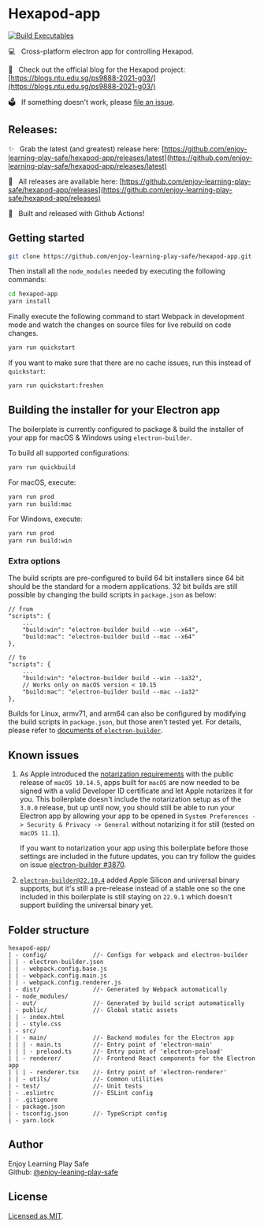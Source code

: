 # Hexapod-app

[![Build Executables](https://github.com/enjoy-learning-play-safe/hexapod-app/actions/workflows/build.yml/badge.svg)](https://github.com/enjoy-learning-play-safe/hexapod-app/actions/workflows/build.yml)

💻 &nbsp; Cross-platform electron app for controlling Hexapod.

💬 &nbsp; Check out the official blog for the Hexapod project: [https://blogs.ntu.edu.sg/ps9888-2021-g03/](https://blogs.ntu.edu.sg/ps9888-2021-g03/)

🗳 &nbsp; If something doesn't work, please [file an issue](https://github.com/enjoy-learning-play-safe/hexapod-app/issues/new).

## Releases:

✨ &nbsp; Grab the latest (and greatest) release here: [https://github.com/enjoy-learning-play-safe/hexapod-app/releases/latest](https://github.com/enjoy-learning-play-safe/hexapod-app/releases/latest)

💽 &nbsp; All releases are available here: [https://github.com/enjoy-learning-play-safe/hexapod-app/releases](https://github.com/enjoy-learning-play-safe/hexapod-app/releases)

🚀 &nbsp; Built and released with Github Actions!

## Getting started

```sh
git clone https://github.com/enjoy-learning-play-safe/hexapod-app.git
```

Then install all the `node_modules` needed by executing the following commands:

```sh
cd hexapod-app
yarn install
```

Finally execute the following command to start Webpack in development mode and
watch the changes on source files for live rebuild on code changes.

```sh
yarn run quickstart
```

If you want to make sure that there are no cache issues, run this instead of `quickstart`:

```sh
yarn run quickstart:freshen
```

## Building the installer for your Electron app

The boilerplate is currently configured to package & build the installer of
your app for macOS & Windows using `electron-builder`.

To build all supported configurations:

```sh
yarn run quickbuild
```

For macOS, execute:

```sh
yarn run prod
yarn run build:mac
```

For Windows, execute:

```sh
yarn run prod
yarn run build:win
```

### Extra options

The build scripts are pre-configured to build 64 bit installers since 64 bit
should be the standard for a modern applications. 32 bit builds are still
possible by changing the build scripts in `package.json` as below:

```jsonc
// from
"scripts": {
    ...
    "build:win": "electron-builder build --win --x64",
    "build:mac": "electron-builder build --mac --x64"
},

// to
"scripts": {
    ...
    "build:win": "electron-builder build --win --ia32",
    // Works only on macOS version < 10.15
    "build:mac": "electron-builder build --mac --ia32"
},
```

Builds for Linux, armv71, and arm64 can also be configured by modifying the
build scripts in `package.json`, but those aren't tested yet. For details,
please refer to [documents of `electron-builder`](https://www.electron.build/cli).

## Known issues

1. As Apple introduced the [notarization requirements] with the public release
   of `macOS 10.14.5`, apps built for `macOS` are now needed to be signed with
   a valid Developer ID certificate and let Apple notarizes it for you. This
   boilerplate doesn't include the notarization setup as of the `3.0.0` release,
   but up until now, you should still be able to run your Electron app by
   allowing your app to be opened in `System Preferences -> Security & Privacy -> General` without notarizing it for still (tested on `macOS 11.1`).

   If you want to notarization your app using this boilerplate before those
   settings are included in the future updates, you can try follow the guides on
   issue [electron-builder #3870].

2. [`electron-builder@22.10.4`] added Apple Silicon and universal binary
   supports, but it's still a pre-release instead of a stable one so the one
   included in this boilerplate is still staying on `22.9.1` which doesn't
   support building the universal binary yet.

## Folder structure

```
hexapod-app/
| - config/             //- Configs for webpack and electron-builder
| | - electron-builder.json
| | - webpack.config.base.js
| | - webpack.config.main.js
| | - webpack.config.renderer.js
| - dist/               //- Generated by Webpack automatically
| - node_modules/
| - out/                //- Generated by build script automatically
| - public/             //- Global static assets
| | - index.html
| | - style.css
| - src/
| | - main/             //- Backend modules for the Electron app
| | | - main.ts         //- Entry point of 'electron-main'
| | | - preload.ts      //- Entry point of 'electron-preload'
| | - renderer/         //- Frontend React components for the Electron app
| | | - renderer.tsx    //- Entry point of 'electron-renderer'
| | - utils/            //- Common utilities
| - test/               //- Unit tests
| - .eslintrc           //- ESLint config
| - .gitignore
| - package.json
| - tsconfig.json       //- TypeScript config
| - yarn.lock
```

## Author

Enjoy Learning Play Safe  
Github: [@enjoy-leaning-play-safe](https://github.com/enjoy-learning-play-safe)

## License

[Licensed as MIT](LICENSE).

[notarization requirements]: https://developer.apple.com/news/?id=04102019a
[electron-builder #3870]: https://github.com/electron-userland/electron-builder/issues/3870
[`electron-builder@22.10.4`]: https://github.com/electron-userland/electron-builder/releases/tag/v22.10.4
